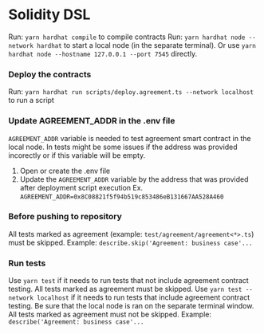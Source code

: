 # Solidity DSL

Run: `yarn hardhat compile` to compile contracts
Run: `yarn hardhat node --network hardhat` to start a local node (in the separate terminal). Or use `yarn hardhat node --hostname 127.0.0.1 --port 7545` directly.

### Deploy the contracts
Run: `yarn hardhat run scripts/deploy.agreement.ts --network localhost` to run a script

### Update AGREEMENT_ADDR in the .env file
`AGREEMENT_ADDR` variable is needed to test agreement smart contract in the local node.
In tests might be some issues if the address was provided incorectly or if this variable will be empty.
1. Open or create the .env file
2. Update the `AGREEMENT_ADDR` variable by the address that was provided after deployment script execution
Ex. `AGREEMENT_ADDR=0x8C08821f5f94b519c853486eB131667AA528A460`

### Before pushing to repository
All tests marked as agreement (example: `test/agreement/agreement<*>.ts`) must be skipped. Example: `describe.skip('Agreement: business case'...`

### Run tests
Use `yarn test` if it needs to run tests that not include agreement contract testing. All tests marked as agreement must be skipped.
Use `yarn test --network localhost` if it needs to run tests that include agreement contract testing. Be sure that the local node is ran on the separate terminal window. All tests marked as agreement must not be skipped. Example: `describe('Agreement: business case'...`

